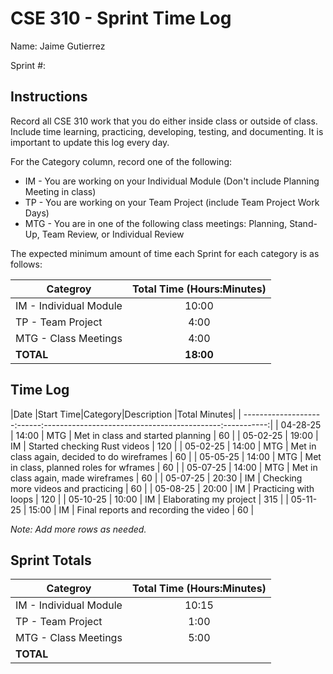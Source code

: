# CSE 310 - Sprint Time Log

Name: Jaime Gutierrez

Sprint #:

## Instructions

Record all CSE 310 work that you do either inside class or outside of class.  Include time learning, practicing, developing, testing, and documenting.  It is important to update this log every day.

For the Category column, record one of the following:
* IM - You are working on your Individual Module (Don't include Planning Meeting in class)
* TP - You are working on your Team Project (include Team Project Work Days)
* MTG - You are in one of the following class meetings: Planning, Stand-Up, Team Review, or Individual Review

The expected minimum amount of time each Sprint for each category is as follows:

|Categroy                       |Total Time (Hours:Minutes)|
|-------------------------------|:------------------------:|
|IM - Individual Module         |          10:00           |
|TP - Team Project              |           4:00           |
|MTG - Class Meetings           |           4:00           |
|**TOTAL**                      |        **18:00**         |

## Time Log

|Date      |Start Time|Category|Description                                 |Total Minutes|
| --------------------:------:--------------------------------------------:-----------:|
| 04-28-25 |   14:00  |  MTG   |       Met in class and started planning    |       60    |
| 05-02-25 |   19:00  |   IM   |  Started checking Rust videos              |      120    |
| 05-02-25 |   14:00  |  MTG   |   Met in class again, decided to do wireframes |     60      |
| 05-05-25 |   14:00  |  MTG   |   Met in class, planned roles for wframes  |     60      |
| 05-07-25 |   14:00  |  MTG   |   Met in class again, made wireframes      |     60      |
| 05-07-25 |   20:30  |   IM   |  Checking more videos and practicing       |      60     |
| 05-08-25 |   20:00  |   IM   |             Practicing with loops          |     120     |
| 05-10-25 |   10:00  |   IM   |        Elaborating my project              |     315     |
| 05-11-25 |   15:00  |   IM   |   Final reports and recording the video    |     60      |

_Note: Add more rows as needed._

## Sprint Totals

|Categroy                       |Total Time (Hours:Minutes)|
|-------------------------------|:------------------------:|
|IM - Individual Module         |            10:15         |
|TP - Team Project              |            1:00          |
|MTG - Class Meetings           |            5:00          |
|**TOTAL**                      |                          |
